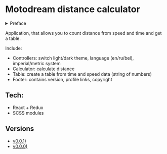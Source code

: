 # Motodream distance calculator

<details>
  <summary>Preface</summary>

```
-When you ride 60 kmh, you travel 17m in 1 second, but at 80 kmh it's *counting...* it's 22m. Just imagine how much you'll travel at 120 looking at a deer, for example, for 2 seconds?
-How much?
-*counting...* Can you create a table?
-Yep, how much columns and rows? ... Well, I can give this opportunity to you ;)
```

</details>

Application, that allows you to count distance from speed and time and get a table.

Include:

- Controllers: switch light/dark theme, language (en/ru/bel), imperial/metric system
- Calculator: calculate distance
- Table: create a table from time and speed data (string of numbers)
- Footer: contains version, profile links, copyright

## Tech:

- React + Redux
- SCSS modules

## Versions

- [v0.0.1)](https://motodream-app-dc.netlify.app/)
- [v0.0.0)](https://motodream-app-dc-v0-0-0.netlify.app)
